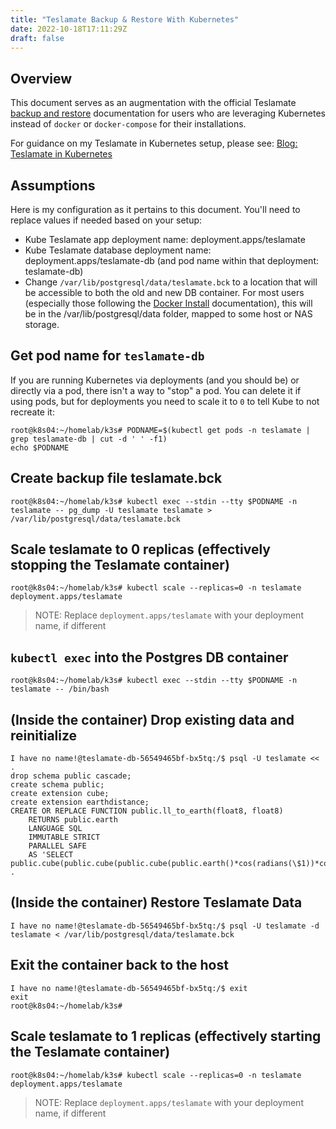 ```yaml
---
title: "Teslamate Backup & Restore With Kubernetes"
date: 2022-10-18T17:11:29Z
draft: false
---
```


## Overview

This document serves as an augmentation with the official Teslamate [backup and restore](https://docs.teslamate.org/docs/maintenance/backup_restore) documentation for users who are leveraging Kubernetes instead of `docker` or `docker-compose` for their installations.

For guidance on my Teslamate in Kubernetes setup, please see: [Blog: Teslamate in Kubernetes](/teslamate-in-kubernetes)

## Assumptions

Here is my configuration as it pertains to this document. You'll need to replace values if needed based on your setup:

* Kube Teslamate app deployment name: deployment.apps/teslamate
* Kube Teslamate database deployment name: deployment.apps/teslamate-db (and pod name within that deployment: teslamate-db)
* Change `/var/lib/postgresql/data/teslamate.bck` to a location that will be accessible to both the old and new DB container. For most users (especially those following the [Docker Install](https://docs.teslamate.org/docs/installation/docker) documentation), this will be in the /var/lib/postgresql/data folder, mapped to some host or NAS storage.

## Get pod name for `teslamate-db`

If you are running Kubernetes via deployments (and you should be) or directly via a pod, there isn't a way to "stop" a pod. You can delete it if using pods, but for deployments you need to scale it to `0` to tell Kube to not recreate it:

``` shell
root@k8s04:~/homelab/k3s# PODNAME=$(kubectl get pods -n teslamate | grep teslamate-db | cut -d ' ' -f1)
echo $PODNAME
```

## Create backup file teslamate.bck

``` shell
root@k8s04:~/homelab/k3s# kubectl exec --stdin --tty $PODNAME -n teslamate -- pg_dump -U teslamate teslamate > /var/lib/postgresql/data/teslamate.bck
``` 

## Scale teslamate to 0 replicas (effectively stopping the Teslamate container)

``` shell
root@k8s04:~/homelab/k3s# kubectl scale --replicas=0 -n teslamate deployment.apps/teslamate
```

> NOTE: Replace `deployment.apps/teslamate` with your deployment name, if different

## `kubectl exec` into the Postgres DB container

``` shell
root@k8s04:~/homelab/k3s# kubectl exec --stdin --tty $PODNAME -n teslamate -- /bin/bash
```

## (Inside the container) Drop existing data and reinitialize

``` shell
I have no name!@teslamate-db-56549465bf-bx5tq:/$ psql -U teslamate << .
drop schema public cascade;
create schema public;
create extension cube;
create extension earthdistance;
CREATE OR REPLACE FUNCTION public.ll_to_earth(float8, float8)
    RETURNS public.earth
    LANGUAGE SQL
    IMMUTABLE STRICT
    PARALLEL SAFE
    AS 'SELECT public.cube(public.cube(public.cube(public.earth()*cos(radians(\$1))*cos(radians(\$2))),public.earth()*cos(radians(\$1))*sin(radians(\$2))),public.earth()*sin(radians(\$1)))::public.earth';
.
```

## (Inside the container) Restore Teslamate Data

``` shell
I have no name!@teslamate-db-56549465bf-bx5tq:/$ psql -U teslamate -d teslamate < /var/lib/postgresql/data/teslamate.bck
```

## Exit the container back to the host

``` shell
I have no name!@teslamate-db-56549465bf-bx5tq:/$ exit
exit
root@k8s04:~/homelab/k3s# 
```

## Scale teslamate to 1 replicas (effectively starting the Teslamate container)

``` shell
root@k8s04:~/homelab/k3s# kubectl scale --replicas=0 -n teslamate deployment.apps/teslamate
```

> NOTE: Replace `deployment.apps/teslamate` with your deployment name, if different
